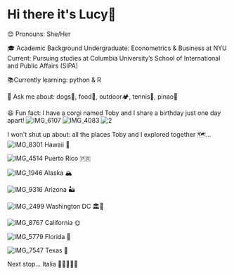 # Hi there it's Lucy👋


😊 Pronouns: She/Her


🎓 Academic Background
Undergraduate: Econometrics & Business at NYU
Current: Pursuing studies at Columbia University’s School of International and Public Affairs (SIPA)


📚Currently learning: python & R


💬 Ask me about: dogs🐶, food🍨, outdoor🏕️, tennis🎾, pinao🎹


😆 Fun fact: I have a corgi named Toby and I share a birthday just one day apart!
![IMG_6107](https://github.com/user-attachments/assets/1f3de4cb-f3af-4833-934b-5d57c7d75665)
![IMG_4083](https://github.com/user-attachments/assets/a5df14de-6d5a-4c20-b63e-533bf9d5d07b)
![2](https://github.com/user-attachments/assets/7dc9dfa2-9045-4580-b4cc-327f9c1700a0)

I won't shut up about: all the places Toby and I explored together 🗺️...
![IMG_8301](https://github.com/user-attachments/assets/9b5b3fe9-3cba-43eb-b6b0-43550ba0b351)
Hawaii 🌺

![IMG_4514](https://github.com/user-attachments/assets/8a25de21-65a7-42a2-a0af-095ed5fa5a59)
Puerto Rico 🇵🇷

![IMG_1946](https://github.com/user-attachments/assets/3800df19-c701-4cee-bd97-0c1f12b424a4)
Alaska 🏔️

![IMG_9316](https://github.com/user-attachments/assets/384a7d66-d6b9-4384-9a7a-1e2be786bdbe)
Arizona 🏜

![IMG_2499](https://github.com/user-attachments/assets/a0713289-f0d3-4f34-a79e-826f88de6403)
Washington DC 🏛️🌸

![IMG_8767](https://github.com/user-attachments/assets/e8599846-a594-4d11-a3d8-65f0468057d9)
California 🌞

![IMG_5779](https://github.com/user-attachments/assets/207e79b4-fb7b-46f8-926e-b517d62be8e8)
Florida 🌴

![IMG_7547](https://github.com/user-attachments/assets/05dfa75e-b482-4e30-a50c-cfc0c1102b40)
Texas 🤠

Next stop... Italia 🥳🤌🇮🇹🍂












